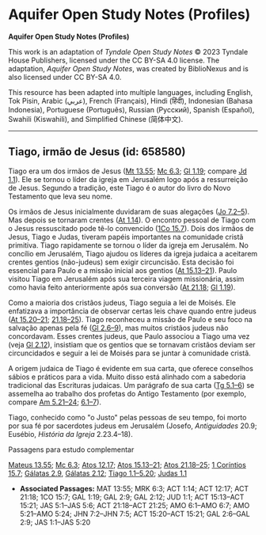 # Aquifer Open Study Notes (Profiles)

**Aquifer Open Study Notes (Profiles)**

This work is an adaptation of *Tyndale Open Study Notes* © 2023 Tyndale House Publishers, licensed under the CC BY\-SA 4\.0 license. The adaptation, *Aquifer Open Study Notes*, was created by BiblioNexus and is also licensed under CC BY\-SA 4\.0\.

This resource has been adapted into multiple languages, including English, Tok Pisin, Arabic (عربي), French (Français), Hindi (हिंदी), Indonesian (Bahasa Indonesia), Portuguese (Português), Russian (Русский), Spanish (Español), Swahili (Kiswahili), and Simplified Chinese (简体中文).



--------------------------------

## Tiago, irmão de Jesus (id: 658580)

Tiago era um dos irmãos de Jesus ([Mt 13\.55](https://ref.ly/Matt13:55); [Mc 6\.3](https://ref.ly/Mark6:3); [Gl 1\.19](https://ref.ly/Gal1:19); compare [Jd 1\.1](https://ref.ly/Jude1:1)). Ele se tornou o líder da igreja em Jerusalém logo após a ressurreição de Jesus. Segundo a tradição, este Tiago é o autor do livro do Novo Testamento que leva seu nome.

Os irmãos de Jesus inicialmente duvidaram de suas alegações ([Jo 7\.2–5](https://ref.ly/John7:2-John7:5)). Mas depois se tornaram crentes ([At 1\.14](https://ref.ly/Acts1:14)). O encontro pessoal de Tiago com o Jesus ressuscitado pode tê\-lo convencido ([1Co 15\.7](https://ref.ly/1Cor15:7)). Dois dos irmãos de Jesus, Tiago e Judas, tiveram papéis importantes na comunidade cristã primitiva. Tiago rapidamente se tornou o líder da igreja em Jerusalém. No concílio em Jerusalém, Tiago ajudou os líderes da igreja judaica a aceitarem crentes gentios (não\-judeus) sem exigir circuncisão. Esta decisão foi essencial para Paulo e a missão inicial aos gentios ([At 15\.13–21](https://ref.ly/Acts15:13-Acts15:21)). Paulo visitou Tiago em Jerusalém após sua terceira viagem missionária, assim como havia feito anteriormente após sua conversão ([At 21\.18](https://ref.ly/Acts21:18); [Gl 1\.19](https://ref.ly/Gal1:19)).

Como a maioria dos cristãos judeus, Tiago seguia a lei de Moisés. Ele enfatizava a importância de observar certas leis chave quando entre judeus ([At 15\.20–21](https://ref.ly/Acts15:20-Acts15:21); [21\.18–25](https://ref.ly/Acts21:18-Acts21:25)). Tiago reconheceu a missão de Paulo e seu foco na salvação apenas pela fé ([Gl 2\.6–9](https://ref.ly/Gal2:6-Gal2:9)), mas muitos cristãos judeus não concordavam. Esses crentes judeus, que Paulo associou a Tiago uma vez (veja [Gl 2\.12](https://ref.ly/Gal2:12)), insistiam que os gentios que se tornavam cristãos deviam ser circuncidados e seguir a lei de Moisés para se juntar à comunidade cristã.

A origem judaica de Tiago é evidente em sua carta, que oferece conselhos sábios e práticos para a vida. Muito disso está alinhado com a sabedoria tradicional das Escrituras judaicas. Um parágrafo de sua carta ([Tg 5\.1–6](https://ref.ly/Jas5:1-Jas5:6)) se assemelha ao trabalho dos profetas do Antigo Testamento (por exemplo, compare [Am 5\.21–24](https://ref.ly/Amos5:21-Amos5:24); [6\.1–7](https://ref.ly/Amos6:1-Amos6:7)).

Tiago, conhecido como "o Justo" pelas pessoas de seu tempo, foi morto por sua fé por sacerdotes judeus em Jerusalém (Josefo, *Antiguidades* 20\.9; Eusébio, *História da Igreja* 2\.23\.4–18\).

Passagens para estudo complementar

[Mateus 13\.55](https://ref.ly/Matt13:55); [Mc 6\.3](https://ref.ly/Mark6:3); [Atos 12\.17](https://ref.ly/Acts12:17); [Atos 15\.13–21](https://ref.ly/Acts15:13-Acts15:21); [Atos 21\.18–25](https://ref.ly/Acts21:18-Acts21:25); [1 Coríntios 15\.7](https://ref.ly/1Cor15:7); [Gálatas 2\.9](https://ref.ly/Gal2:9), [Gálatas 2\.12](https://ref.ly/Gal2:12); [Tiago 1\.1–5\.20](https://ref.ly/Jas1:1-Jas5:20); [Judas 1\.1](https://ref.ly/Jude1:1)

* **Associated Passages:** MAT 13:55; MRK 6:3; ACT 1:14; ACT 12:17; ACT 21:18; 1CO 15:7; GAL 1:19; GAL 2:9; GAL 2:12; JUD 1:1; ACT 15:13–ACT 15:21; JAS 5:1–JAS 5:6; ACT 21:18–ACT 21:25; AMO 6:1–AMO 6:7; AMO 5:21–AMO 5:24; JHN 7:2–JHN 7:5; ACT 15:20–ACT 15:21; GAL 2:6–GAL 2:9; JAS 1:1–JAS 5:20

